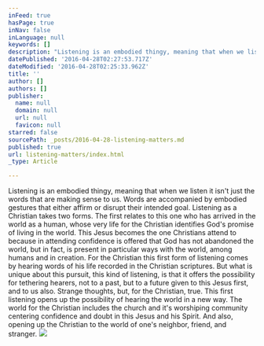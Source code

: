 ```yaml
---
inFeed: true
hasPage: true
inNav: false
inLanguage: null
keywords: []
description: "Listening is an embodied thingy, meaning that when we listen it isn't just the words that are making sense to us. Words are accompanied by embodied gestures that either affirm or disrupt their intended goal. Listening as a Christian takes two forms. The first relates to this one who has arrived in the world as a human, whose very life for the Christian identifies God's promise of living in the world. This Jesus becomes the one Christians attend to because in attending confidence is offered that God has not abandoned the world, but in fact, is present in particular ways with the world, among humans and in creation. For the Christian this first form of listening comes by hearing words of his life recorded in the Christian scriptures. But what is unique about this pursuit, this kind of listening, is that it offers the possibility for tethering hearers, not to a past, but to a future given to this Jesus first, and to us also. Strange thoughts, but, for the Christian, true. This first listening opens up the possibility of hearing the world in a new way. The world for the Christian includes the church and it's worshiping community centering confidence and doubt in this Jesus and his Spirit. And also, opening up the Christian to the world of one's neighbor, friend, and stranger. "
datePublished: '2016-04-28T02:27:53.717Z'
dateModified: '2016-04-28T02:25:33.962Z'
title: ''
author: []
authors: []
publisher:
  name: null
  domain: null
  url: null
  favicon: null
starred: false
sourcePath: _posts/2016-04-28-listening-matters.md
published: true
url: listening-matters/index.html
_type: Article

---
```

Listening is an embodied thingy, meaning that when we listen it isn't just the words that are making sense to us. Words are accompanied by embodied gestures that either affirm or disrupt their intended goal. Listening as a Christian takes two forms. The first relates to this one who has arrived in the world as a human, whose very life for the Christian identifies God's promise of living in the world. This Jesus becomes the one Christians attend to because in attending confidence is offered that God has not abandoned the world, but in fact, is present in particular ways with the world, among humans and in creation. For the Christian this first form of listening comes by hearing words of his life recorded in the Christian scriptures. But what is unique about this pursuit, this kind of listening, is that it offers the possibility for tethering hearers, not to a past, but to a future given to this Jesus first, and to us also. Strange thoughts, but, for the Christian, true. This first listening opens up the possibility of hearing the world in a new way. The world for the Christian includes the church and it's worshiping community centering confidence and doubt in this Jesus and his Spirit. And also, opening up the Christian to the world of one's neighbor, friend, and stranger. ![](https://the-grid-user-content.s3-us-west-2.amazonaws.com/c1a1c5cd-0c40-472e-a5f2-b4dd9f3ff7a2.jpg)